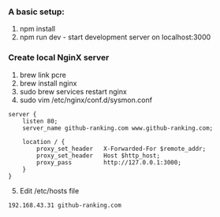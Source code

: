 ### A basic setup:
1. npm install
2. npm run dev - start development server on localhost:3000

### Create local NginX server

1. brew link pcre
2. brew install nginx
3. sudo brew services restart nginx
4. sudo vim /etc/nginx/conf.d/sysmon.conf 

```
server {
    listen 80;
    server_name github-ranking.com www.github-ranking.com;

    location / {
        proxy_set_header   X-Forwarded-For $remote_addr;
        proxy_set_header   Host $http_host;
        proxy_pass         http://127.0.0.1:3000;
    }
}
```

5. Edit /etc/hosts file
```
192.168.43.31 github-ranking.com
```

